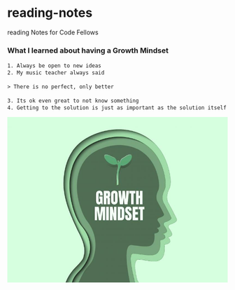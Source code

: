 # reading-notes
reading Notes for Code Fellows


### What I learned about having a Growth Mindset

```
1. Always be open to new ideas
2. My music teacher always said  

> There is no perfect, only better

3. Its ok even great to not know something
4. Getting to the solution is just as important as the solution itself
```

![GrowthMindset](/GM.jpeg)
